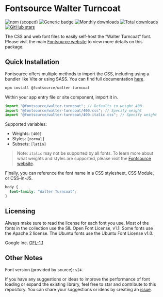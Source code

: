 # Fontsource Walter Turncoat

[![npm (scoped)](https://img.shields.io/npm/v/@fontsource/walter-turncoat?color=brightgreen)](https://www.npmjs.com/package/@fontsource/walter-turncoat) [![Generic badge](https://img.shields.io/badge/fontsource-passing-brightgreen)](https://github.com/fontsource/fontsource) [![Monthly downloads](https://badgen.net/npm/dm/@fontsource/walter-turncoat)](https://github.com/fontsource/fontsource) [![Total downloads](https://badgen.net/npm/dt/@fontsource/walter-turncoat)](https://github.com/fontsource/fontsource) [![GitHub stars](https://img.shields.io/github/stars/fontsource/fontsource.svg?style=social&label=Star)](https://github.com/fontsource/fontsource/stargazers)

The CSS and web font files to easily self-host the “Walter Turncoat” font. Please visit the main [Fontsource website](https://fontsource.org/fonts/walter-turncoat) to view more details on this package.

## Quick Installation

Fontsource offers multiple methods to import the CSS, including using a bundler like Vite or using SASS. You can find full documentation [here](https://fontsource.org/docs/getting-started/introduction).

```javascript
npm install @fontsource/walter-turncoat
```

Within your app entry file or site component, import it in.

```javascript
import "@fontsource/walter-turncoat"; // Defaults to weight 400
import "@fontsource/walter-turncoat/400.css"; // Specify weight
import "@fontsource/walter-turncoat/400-italic.css"; // Specify weight and style
```

Supported variables:
- Weights: `[400]`
- Styles: `[normal]`
- Subsets: `[latin]`

> Note: `italic` may not be supported by all fonts. To learn more about what weights and styles are supported, please visit the [Fontsource website](https://fontsource.org/fonts/walter-turncoat).

Finally, you can reference the font name in a CSS stylesheet, CSS Module, or CSS-in-JS.

```css
body {
  font-family: "Walter Turncoat";
}
```

## Licensing
Always make sure to read the license for each font you use. Most of the fonts in the collection use the SIL Open Font License, v1.1. Some fonts use the Apache 2 license. The Ubuntu fonts use the Ubuntu Font License v1.0.

Google Inc.
[OFL-1.1](http://scripts.sil.org/OFL)

## Other Notes
Font version (provided by source): `v24`.

If you have any suggestions or ideas to improve the performance of font loading or expand the existing library, feel free to star and contribute to this repository. You can share your suggestions or ideas by creating an [issue](https://github.com/fontsource/fontsource/issues).